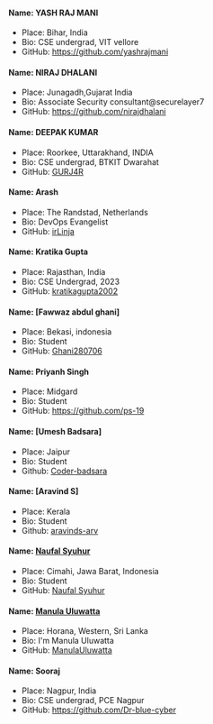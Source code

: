 #### Name: YASH RAJ MANI
- Place: Bihar, India
- Bio: CSE undergrad, VIT vellore
- GitHub: https://github.com/yashrajmani


#### Name: NIRAJ DHALANI
- Place: Junagadh,Gujarat India
- Bio: Associate Security consultant@securelayer7
- GitHub: https://github.com/nirajdhalani


#### Name: DEEPAK KUMAR
- Place: Roorkee, Uttarakhand, INDIA
- Bio: CSE undergrad, BTKIT Dwarahat
- GitHub: [GURJ4R](https://github.com/GURJ4R)

#### Name: Arash
- Place: The Randstad, Netherlands
- Bio: DevOps Evangelist
- GitHub: [irLinja](https://github.com/irLinja)

#### Name: Kratika Gupta
- Place: Rajasthan, India
- Bio: CSE Undergrad, 2023
- GitHub: [kratikagupta2002](https://github.com/kratikagupta2002)


#### Name: [Fawwaz abdul ghani]
- Place: Bekasi, indonesia
- Bio: Student
- GitHub: [Ghani280706](https://github.com/Ghani280706)


#### Name: Priyanh Singh
- Place: Midgard
- Bio: Student
- GitHub: https://github.com/ps-19


#### Name: [Umesh Badsara]
-  Place: Jaipur 
-  Bio: Student 
-  Github: [Coder-badsara](https://github.com/Coder-badsara)

#### Name: [Aravind S]
-  Place: Kerala
-  Bio: Student 
-  Github: [aravinds-arv](https://github.com/aravinds-arv)

#### Name: [Naufal Syuhur](https://github.com/naufal0911)
- Place: Cimahi, Jawa Barat, Indonesia
- Bio: Student
- GitHub: [Naufal Syuhur](https://github.com/naufal0911)

#### Name: [Manula Uluwatta](https://github.com/ManulaUluwatta)
- Place: Horana, Western, Sri Lanka
- Bio: I'm Manula Uluwatta
- GitHub: [ManulaUluwatta](https://github.com/ManulaUluwatta)



#### Name: Sooraj
- Place: Nagpur, India
- Bio: CSE undergrad, PCE Nagpur
- GitHub: https://github.com/Dr-blue-cyber